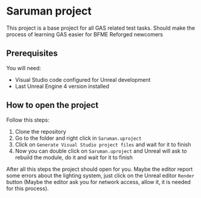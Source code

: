 # Saruman project

This project is a base project for all GAS related test tasks. Should make the process of learning GAS easier for BFME Reforged newcomers

## Prerequisites

You will need:
- Visual Studio code configured for Unreal development
- Last Unreal Engine 4 version installed

## How to open the project

Follow this steps:

1. Clone the repository
2. Go to the folder and right click in `Saruman.uproject`
3. Click on `Generate Visual Studio project files` and wait for it to finish
4. Now you can double click on `Saruman.uproject` and Unreal will ask to rebuild the module, do it and wait for it to finish

After all this steps the project should open for you. Maybe the editor report some errors about the lighting system, just click on the Unreal editor `Render` button (Maybe the editor ask you for network access, allow it, it is needed for this process).
